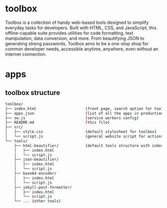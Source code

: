 # toolbox
Toolbox is a collection of handy web-based tools designed to simplify everyday tasks for developers. Built with HTML, CSS, and JavaScript, this offline-capable suite provides utilities for code formatting, text manipulation, data conversion, and more. From beautifying JSON to generating strong passwords, Toolbox aims to be a one-stop shop for common developer needs, accessible anytime, anywhere, even without an internet connection.

# apps


## toolbox structure
```bash
toolbox/
├── index.html                      (front page, search option for tools)
├── apps.json                       (list of all the apps in production)
├── sw.js                           (service workers config)
├── README.md                       (this file)
├── src/
│   ├── style.css                   (default stylesheet for toolbox)
│   └── script.js                   (general website script for actions, search, transitions, etc.)
└── tools/
    ├── html-beautifier/            (default tools structure with index, scripts, libraries and custom stylesheets)
    │   ├── index.html
    │   └── script.js
    ├── json-beautifier/
    │   ├── index.html
    │   └── script.js
    ├── base64-encoder/
    │   ├── index.html
    │   └── script.js
    ├── jekyll-post-formatter/
    │   ├── index.html
    │   └── script.js
    └── ... (other tools)
```